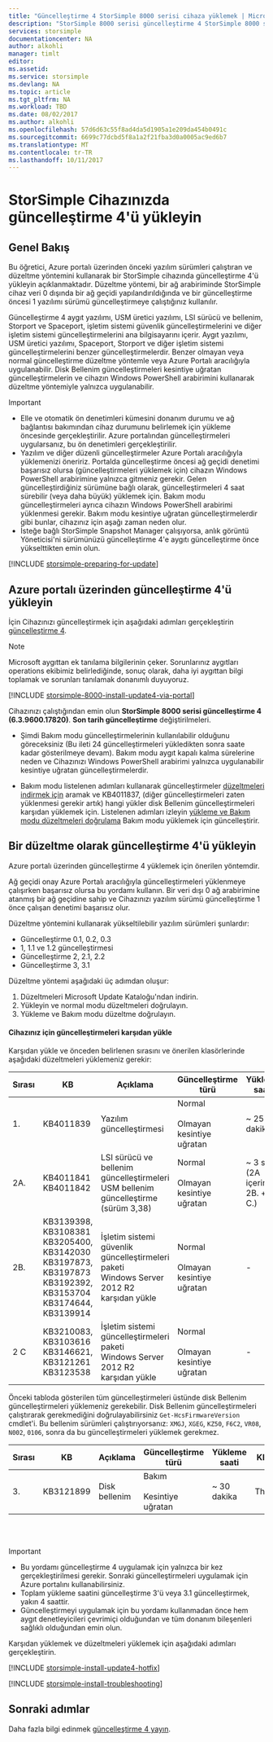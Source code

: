 ```yaml
---
title: "Güncelleştirme 4 StorSimple 8000 serisi cihaza yüklemek | Microsoft Docs"
description: "StorSimple 8000 serisi güncelleştirme 4 StorSimple 8000 serisi cihazınıza yüklediğiniz açıklanmaktadır."
services: storsimple
documentationcenter: NA
author: alkohli
manager: timlt
editor: 
ms.assetid: 
ms.service: storsimple
ms.devlang: NA
ms.topic: article
ms.tgt_pltfrm: NA
ms.workload: TBD
ms.date: 08/02/2017
ms.author: alkohli
ms.openlocfilehash: 57d6d63c55f8ad4da5d1905a1e209da454b0491c
ms.sourcegitcommit: 6699c77dcbd5f8a1a2f21fba3d0a0005ac9ed6b7
ms.translationtype: MT
ms.contentlocale: tr-TR
ms.lasthandoff: 10/11/2017
---
```

# <a name="install-update-4-on-your-storsimple-device"></a>StorSimple Cihazınızda güncelleştirme 4'ü yükleyin

## <a name="overview"></a>Genel Bakış

Bu öğretici, Azure portalı üzerinden önceki yazılım sürümleri çalıştıran ve düzeltme yöntemini kullanarak bir StorSimple cihazında güncelleştirme 4'ü yükleyin açıklanmaktadır. Düzeltme yöntemi, bir ağ arabiriminde StorSimple cihaz veri 0 dışında bir ağ geçidi yapılandırıldığında ve bir güncelleştirme öncesi 1 yazılımı sürümü güncelleştirmeye çalıştığınız kullanılır.

Güncelleştirme 4 aygıt yazılımı, USM üretici yazılımı, LSI sürücü ve bellenim, Storport ve Spaceport, işletim sistemi güvenlik güncelleştirmelerini ve diğer işletim sistemi güncelleştirmelerini ana bilgisayarını içerir.  Aygıt yazılımı, USM üretici yazılımı, Spaceport, Storport ve diğer işletim sistemi güncelleştirmelerini benzer güncelleştirmelerdir. Benzer olmayan veya normal güncelleştirme düzeltme yöntemle veya Azure Portalı aracılığıyla uygulanabilir. Disk Bellenim güncelleştirmeleri kesintiye uğratan güncelleştirmelerin ve cihazın Windows PowerShell arabirimini kullanarak düzeltme yöntemiyle yalnızca uygulanabilir.

> [!IMPORTANT]
> * Elle ve otomatik ön denetimleri kümesini donanım durumu ve ağ bağlantısı bakımından cihaz durumunu belirlemek için yükleme öncesinde gerçekleştirilir. Azure portalından güncelleştirmeleri uygularsanız, bu ön denetimleri gerçekleştirilir.
> * Yazılım ve diğer düzenli güncelleştirmeler Azure Portalı aracılığıyla yüklemenizi öneririz. Portalda güncelleştirme öncesi ağ geçidi denetimi başarısız olursa (güncelleştirmeleri yüklemek için) cihazın Windows PowerShell arabirimine yalnızca gitmeniz gerekir. Gelen güncelleştirdiğiniz sürümüne bağlı olarak, güncelleştirmeleri 4 saat sürebilir (veya daha büyük) yüklemek için. Bakım modu güncelleştirmeleri ayrıca cihazın Windows PowerShell arabirimi yüklenmesi gerekir. Bakım modu kesintiye uğratan güncelleştirmelerdir gibi bunlar, cihazınız için aşağı zaman neden olur.
> * İsteğe bağlı StorSimple Snapshot Manager çalışıyorsa, anlık görüntü Yöneticisi'ni sürümünüzü güncelleştirme 4'e aygıtı güncelleştirme önce yükselttikten emin olun.


[!INCLUDE [storsimple-preparing-for-update](../../includes/storsimple-preparing-for-updates.md)]

## <a name="install-update-4-via-the-azure-portal"></a>Azure portalı üzerinden güncelleştirme 4'ü yükleyin
İçin Cihazınızı güncelleştirmek için aşağıdaki adımları gerçekleştirin [güncelleştirme 4](storsimple-update4-release-notes.md).

> [!NOTE]
> Microsoft aygıttan ek tanılama bilgilerinin çeker. Sorunlarınız aygıtları operations ekibimiz belirlediğinde, sonuç olarak, daha iyi aygıttan bilgi toplamak ve sorunları tanılamak donanımlı duyuyoruz. 

[!INCLUDE [storsimple-8000-install-update4-via-portal](../../includes/storsimple-8000-install-update4-via-portal.md)]

Cihazınızı çalıştığından emin olun **StorSimple 8000 serisi güncelleştirme 4 (6.3.9600.17820)**. **Son tarih güncelleştirme** değiştirilmeleri.

* Şimdi Bakım modu güncelleştirmelerinin kullanılabilir olduğunu göreceksiniz (Bu ileti 24 güncelleştirmeleri yükledikten sonra saate kadar gösterilmeye devam). Bakım modu aygıt kapalı kalma sürelerine neden ve Cihazınızı Windows PowerShell arabirimi yalnızca uygulanabilir kesintiye uğratan güncelleştirmelerdir.

* Bakım modu listelenen adımları kullanarak güncelleştirmeler [düzeltmeleri indirmek için](#to-download-hotfixes) aramak ve KB4011837, (diğer güncelleştirmeleri zaten yüklenmesi gerekir artık) hangi yükler disk Bellenim güncelleştirmeleri karşıdan yüklemek için. Listelenen adımları izleyin [yükleme ve Bakım modu düzeltmeleri doğrulama](#to-install-and-verify-maintenance-mode-hotfixes) Bakım modu yüklemek için güncelleştirir.

## <a name="install-update-4-as-a-hotfix"></a>Bir düzeltme olarak güncelleştirme 4'ü yükleyin
Azure portalı üzerinden güncelleştirme 4 yüklemek için önerilen yöntemdir.

Ağ geçidi onay Azure Portalı aracılığıyla güncelleştirmeleri yüklenmeye çalışırken başarısız olursa bu yordamı kullanın. Bir veri dışı 0 ağ arabirimine atanmış bir ağ geçidine sahip ve Cihazınızı yazılım sürümü güncelleştirme 1 önce çalışan denetimi başarısız olur.

Düzeltme yöntemini kullanarak yükseltilebilir yazılım sürümleri şunlardır:

* Güncelleştirme 0.1, 0.2, 0.3
* 1, 1.1 ve 1.2 güncelleştirmesi
* Güncelleştirme 2, 2.1, 2.2
* Güncelleştirme 3, 3.1


Düzeltme yöntemi aşağıdaki üç adımdan oluşur:

1. Düzeltmeleri Microsoft Update Kataloğu'ndan indirin.
2. Yükleyin ve normal modu düzeltmeleri doğrulayın.
3. Yükleme ve Bakım modu düzeltme doğrulayın.

#### <a name="download-updates-for-your-device"></a>Cihazınız için güncelleştirmeleri karşıdan yükle

Karşıdan yükle ve önceden belirlenen sırasını ve önerilen klasörlerinde aşağıdaki düzeltmeleri yüklemeniz gerekir:

| Sırası | KB | Açıklama | Güncelleştirme türü | Yükleme saati |Klasöre yükleyin|
| --- | --- | --- | --- | --- | --- |
| 1. |KB4011839 |Yazılım güncelleştirmesi |Normal <br></br>Olmayan kesintiye uğratan |~ 25 dakika |FirstOrderUpdate|
| 2A. |KB4011841 <br> KB4011842 |LSI sürücü ve bellenim güncelleştirmeleri <br> USM bellenim güncelleştirme (sürüm 3,38) |Normal <br></br>Olmayan kesintiye uğratan |~ 3 saat <br> (2A içerir. + 2B. + 2 C.)|SecondOrderUpdate|
| 2B. |KB3139398, KB3108381 <br> KB3205400, KB3142030 <br> KB3197873, KB3197873 <br> KB3192392, KB3153704 <br> KB3174644, KB3139914  |İşletim sistemi güvenlik güncelleştirmeleri paketi <br> Windows Server 2012 R2 karşıdan yükle |Normal <br></br>Olmayan kesintiye uğratan |- |SecondOrderUpdate|
| 2 C |KB3210083, KB3103616 <br> KB3146621, KB3121261 <br> KB3123538 |İşletim sistemi güncelleştirmeleri paketi <br> Windows Server 2012 R2 karşıdan yükle |Normal <br></br>Olmayan kesintiye uğratan |- |SecondOrderUpdate|

Önceki tabloda gösterilen tüm güncelleştirmeleri üstünde disk Bellenim güncelleştirmeleri yüklemeniz gerekebilir. Disk Bellenim güncelleştirmeleri çalıştırarak gerekmediğini doğrulayabilirsiniz `Get-HcsFirmwareVersion` cmdlet'i. Bu bellenim sürümleri çalıştırıyorsanız: `XMGJ`, `XGEG`, `KZ50`, `F6C2`, `VR08`, `N002`, `0106`, sonra da bu güncelleştirmeleri yüklemek gerekmez.

| Sırası | KB | Açıklama | Güncelleştirme türü | Yükleme saati | Klasöre yükleyin|
| --- | --- | --- | --- | --- | --- |
| 3. |KB3121899 |Disk bellenim |Bakım <br></br>Kesintiye uğratan |~ 30 dakika | ThirdOrderUpdate |

<br></br>

> [!IMPORTANT]
> * Bu yordamı güncelleştirme 4 uygulamak için yalnızca bir kez gerçekleştirilmesi gerekir. Sonraki güncelleştirmeleri uygulamak için Azure portalını kullanabilirsiniz.
> * Toplam yükleme saatini güncelleştirme 3'ü veya 3.1 güncelleştirmek, yakın 4 saattir.
> * Güncelleştirmeyi uygulamak için bu yordamı kullanmadan önce hem aygıt denetleyicileri çevrimiçi olduğundan ve tüm donanım bileşenleri sağlıklı olduğundan emin olun.

Karşıdan yüklemek ve düzeltmeleri yüklemek için aşağıdaki adımları gerçekleştirin.

[!INCLUDE [storsimple-install-update4-hotfix](../../includes/storsimple-install-update4-hotfix.md)]

[!INCLUDE [storsimple-install-troubleshooting](../../includes/storsimple-install-troubleshooting.md)]

## <a name="next-steps"></a>Sonraki adımlar
Daha fazla bilgi edinmek [güncelleştirme 4 yayın](storsimple-update4-release-notes.md).

